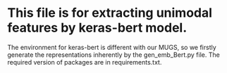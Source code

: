 # This file is for extracting unimodal features by keras-bert model.

The environment for keras-bert is different with our MUGS, so we firstly generate the representations inherently by the gen_emb_Bert.py file.
The required version of packages are in requirements.txt.

